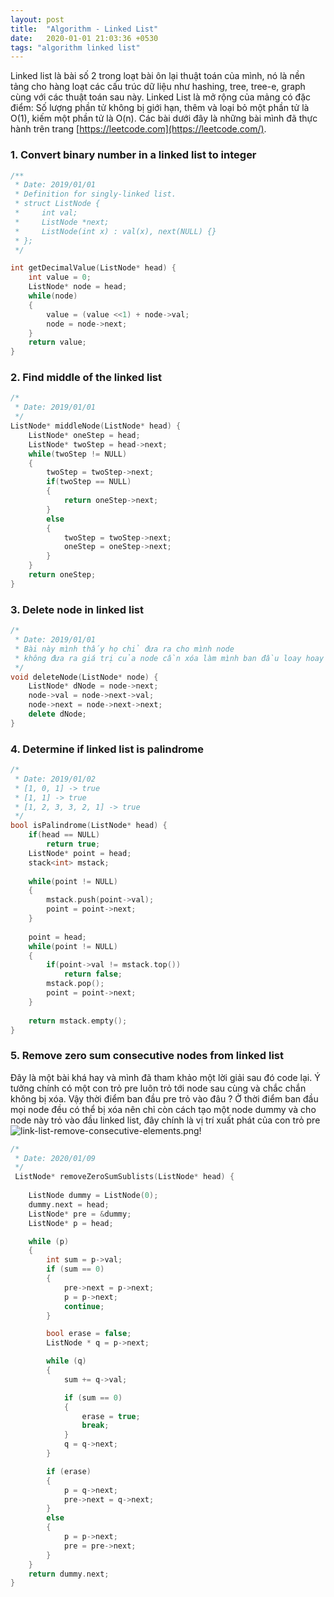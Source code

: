 ```yaml
---
layout: post
title:  "Algorithm - Linked List"
date:   2020-01-01 21:03:36 +0530
tags: "algorithm linked list"
---
```


Linked list là bài số 2 trong loạt bài ôn lại thuật toán của mình, nó là nền tảng cho hàng loạt các cấu trúc dữ liệu như hashing, tree, tree-e, graph cùng với các thuật toán sau này. Linked List là mở rộng của mảng có đặc điểm: Số lượng phần tử không bị giới hạn, thêm và loại bỏ một phần tử là O(1), kiếm một phần tử là O(n). Các bài dưới đây là những bài mình đã thực hành trên trang [https://leetcode.com](https://leetcode.com/).

### 1. Convert binary number in a linked list to integer
```c++
/**
 * Date: 2019/01/01
 * Definition for singly-linked list.
 * struct ListNode {
 *     int val;
 *     ListNode *next;
 *     ListNode(int x) : val(x), next(NULL) {}
 * };
 */

int getDecimalValue(ListNode* head) {
    int value = 0;
    ListNode* node = head;
    while(node)
    {
        value = (value <<1) + node->val;
        node = node->next;
    }
    return value;
}
```

### 2. Find middle of the linked list
```c++
/*
 * Date: 2019/01/01
 */
ListNode* middleNode(ListNode* head) {
    ListNode* oneStep = head;
    ListNode* twoStep = head->next;
    while(twoStep != NULL)
    {
        twoStep = twoStep->next;
        if(twoStep == NULL)
        {
            return oneStep->next;
        }
        else
        {
            twoStep = twoStep->next;
            oneStep = oneStep->next;
        }
    }
    return oneStep;
}
```

### 3. Delete node in linked list
```c++
/*
 * Date: 2019/01/01
 * Bài này mình thấy họ chỉ đưa ra cho mình node
 * không đưa ra giá trị của node cần xóa làm mình ban đầu loay hoay
 */
void deleteNode(ListNode* node) {
    ListNode* dNode = node->next;
    node->val = node->next->val;
    node->next = node->next->next;
    delete dNode;
}
```

### 4. Determine if linked list is palindrome
```c++
/*
 * Date: 2019/01/02
 * [1, 0, 1] -> true
 * [1, 1] -> true
 * [1, 2, 3, 3, 2, 1] -> true
 */
bool isPalindrome(ListNode* head) {
    if(head == NULL)
        return true;
    ListNode* point = head;
    stack<int> mstack;
    
    while(point != NULL)
    {
        mstack.push(point->val);
        point = point->next;
    }
    
    point = head;
    while(point != NULL)
    {
        if(point->val != mstack.top())
            return false;
        mstack.pop();
        point = point->next;
    }
    
    return mstack.empty();
}
```

### 5. Remove zero sum consecutive nodes from linked list
Đây là một bài khá hay và mình đã tham khảo một lời giải sau đó code lại. Ý tưởng chính có một con trỏ pre luôn trỏ tới node sau cùng và chắc chắn không bị xóa. Vậy thời điểm ban đầu pre trỏ vào đâu ?
Ở thời điểm ban đầu mọi node đều có thể bị xóa nên chỉ còn cách tạo một node dummy và cho node này trỏ vào đầu linked list, đây chính là vị trí xuất phát của con trỏ pre
![link-list-remove-consecutive-elements.png!](/assets/images/algorithm/link-list-remove-consecutive-elements.png)
```c++
/*
 * Date: 2020/01/09
 */
 ListNode* removeZeroSumSublists(ListNode* head) {
        
    ListNode dummy = ListNode(0);
    dummy.next = head;
    ListNode* pre = &dummy;
    ListNode* p = head;

    while (p)
    {
        int sum = p->val;
        if (sum == 0)
        {
            pre->next = p->next;
            p = p->next;
            continue;
        }

        bool erase = false;
        ListNode * q = p->next;

        while (q)
        {
            sum += q->val;

            if (sum == 0)
            {
                erase = true;
                break;
            }
            q = q->next;
        }

        if (erase)
        {
            p = q->next;
            pre->next = q->next;
        }
        else
        {
            p = p->next;
            pre = pre->next;
        }
    }
    return dummy.next;
}
```
